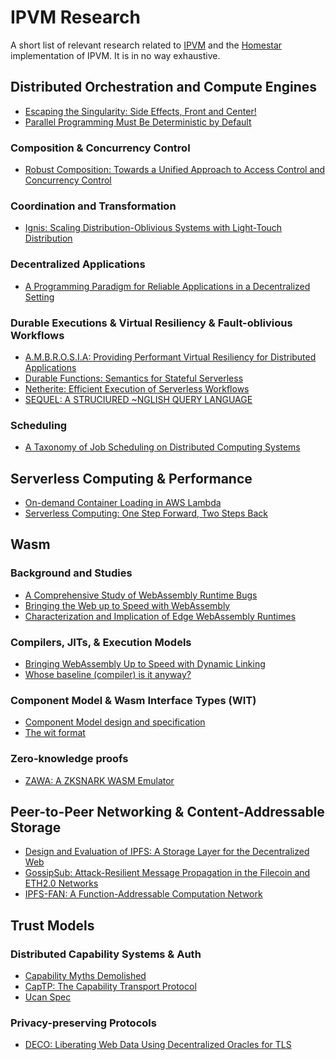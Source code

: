 # IPVM Research

A short list of relevant research related to [IPVM][ipvm-wg] and the [Homestar][homestar]
implementation of IPVM. It is in no way exhaustive.

##

## Distributed Orchestration and Compute Engines

* [Escaping the Singularity: Side Effects, Front and Center!][side-effects]
* [Parallel Programming Must Be Deterministic by Default][pp-default]

### Composition & Concurrency Control

* [Robust Composition: Towards a Unified Approach to Access Control and Concurrency Control][robust-comp]

### Coordination and Transformation

* [Ignis: Scaling Distribution-Oblivious Systems with Light-Touch Distribution][ignis]

### Decentralized Applications

* [A Programming Paradigm for Reliable Applications in a Decentralized Setting][mogk-thesis]

### Durable Executions & Virtual Resiliency & Fault-oblivious Workflows

* [A.M.B.R.O.S.I.A: Providing Performant Virtual Resiliency for Distributed Applications][ambrosia]
* [Durable Functions: Semantics for Stateful Serverless][durable-fns]
* [Netherite: Efficient Execution of Serverless Workflows][netherite]
* [SEQUEL: A STRUCIURED ~NGLISH QUERY LANGUAGE][sequel]

### Scheduling

* [A Taxonomy of Job Scheduling on Distributed Computing Systems][taxonomy]

## Serverless Computing & Performance

* [On-demand Container Loading in AWS Lambda][aws-lambda]
* [Serverless Computing: One Step Forward, Two Steps Back][1-step]

## Wasm

### Background and Studies

* [A Comprehensive Study of WebAssembly Runtime Bugs][wasm-study]
* [Bringing the Web up to Speed with WebAssembly][wasm-bringing-up]
* [Characterization and Implication of Edge WebAssembly Runtimes][wasm-runtimes]

### Compilers, JITs, & Execution Models

* [Bringing WebAssembly Up to Speed with Dynamic Linking][wasm-dyn]
* [Whose baseline (compiler) is it anyway?][wasm-baseline]

### Component Model & Wasm Interface Types (WIT)

* [Component Model design and specification][wasm-component]
* [The wit format][wit]

### Zero-knowledge proofs

* [ZAWA: A ZKSNARK WASM Emulator][zawa]

## Peer-to-Peer Networking & Content-Addressable Storage

* [Design and Evaluation of IPFS: A Storage Layer for the Decentralized Web][ipfs]
* [GossipSub: Attack-Resilient Message Propagation in the Filecoin and ETH2.0 Networks][gossipsub]
* [IPFS-FAN: A Function-Addressable Computation Network][ipfs-fan]

## Trust Models

### Distributed Capability Systems & Auth

* [Capability Myths Demolished][caps-demolished]
* [CapTP: The Capability Transport Protocol][captp]
* [Ucan Spec][ucan-spec]

### Privacy-preserving Protocols

* [DECO: Liberating Web Data Using Decentralized Oracles for TLS][deco]


[1-step]: https://arxiv.org/pdf/1812.03651.pdf
[ambrosia]: https://www.microsoft.com/en-us/research/uploads/prod/2018/12/AmbrosiaPaper.pdf
[aws-lambda]: https://arxiv.org/pdf/2305.13162.pdf
[caps-demolished]: https://srl.cs.jhu.edu/pubs/SRL2003-02.pdf
[captp]: http://erights.org/elib/distrib/captp/index.html
[deco]: https://arxiv.org/pdf/1909.00938.pdf
[durable-fns]: https://angelhof.github.io/files/papers/durable-functions-2021-oopsla.pdf
[gossipsub]: https://arxiv.org/pdf/2007.02754.pdf
[ipfs]: https://arxiv.org/pdf/2208.05877.pdf
[ipfs-fan]: https://research.protocol.ai/publications/ipfs-fan-a-function-addressable-computation-network/delarocha2021a.pdf
[homestar]: https://github.com/ipvm-wg/homestar/
[ignis]: https://nikos.vasilak.is/p/ignis:pldi:2019.pdf
[ipvm-wg]: https://github.com/ipvm-wg
[mogk-thesis]: https://tuprints.ulb.tu-darmstadt.de/19403/1/mogk-dissertation.pdf
[netherite]: https://www.vldb.org/pvldb/vol15/p1591-burckhardt.pdf
[pp-default]: https://www.usenix.org/legacy/event/hotpar09/tech/full_papers/bocchino/bocchino.pdf
[robust-comp]: http://www.erights.org/talks/thesis/markm-thesis.pdf
[sequel]: https://s3.us.cloud-object-storage.appdomain.cloud/res-files/2705-sequel-1974.pdf
[side-effects]: https://queue.acm.org/detail.cfm?id=3099561
[taxonomy]: https://ieeexplore.ieee.org/document/7425222
[ucan-spec]: https://github.com/ucan-wg/spec
[wasm-baseline]: https://arxiv.org/pdf/2305.13241.pdf
[wasm-bringing-up]: https://github.com/WebAssembly/spec/blob/master/papers/pldi2017.pdf
[wasm-component]: https://github.com/WebAssembly/component-model
[wasm-dyn]: https://helda.helsinki.fi/server/api/core/bitstreams/f535af54-70a8-4b35-a0aa-927543d4601c/content
[wasm-runtimes]: https://par.nsf.gov/servlets/purl/10337553
[wasm-study]: https://ieeexplore.ieee.org/document/10123536
[wit]: https://github.com/WebAssembly/component-model/blob/main/design/mvp/WIT.md
[zawa]: https://jhc.sjtu.edu.cn/~hongfeifu/manuscriptb.pdf
